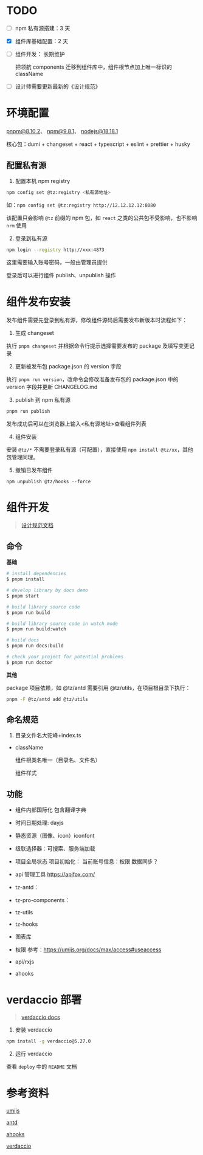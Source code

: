# TODO

- [ ] npm 私有源搭建：3 天
- [x] 组件库基础配置：2 天
- [ ] 组件开发： 长期维护

  把领航 components 迁移到组件库中，组件根节点加上唯一标识的 className

- [ ] 设计师需要更新最新的《设计规范》

# 环境配置

pnpm@8.10.2、 npm@9.8.1、 nodejs@18.18.1

核心包：dumi + changeset + react + typescript + eslint + prettier + husky

## 配置私有源

1. 配置本机 npm registry

```bash
npm config set @tz:registry <私有源地址>
```

如：`npm config set @tz:registry http://12.12.12.12:8080`

该配置只会影响 `@tz` 前缀的 npm 包，如 `react` 之类的公共包不受影响，也不影响 `nrm` 使用

2. 登录到私有源

```bash
npm login --registry http://xxx:4873
```

这里需要输入账号密码，一般由管理员提供

登录后可以进行组件 publish、unpublish 操作

# 组件发布安装

发布组件需要先登录到私有源，修改组件源码后需要发布新版本时流程如下：

1. 生成 changeset

执行 `pnpm changeset` 并根据命令行提示选择需要发布的 package 及填写变更记录

2. 更新被发布包 package.json 的 version 字段

执行 `pnpm run version`，改命令会修改准备发布包的 package.json 中的 version 字段并更新 CHANGELOG.md

3. publish 到 npm 私有源

```bash
pnpm run publish
```

发布成功后可以在浏览器上输入<私有源地址>查看组件列表

4. 组件安装

安装 `@tz/*` 不需要登录私有源（可配置），直接使用 `npm install @tz/xx`，其他包管理同理。

5. 撤销已发布组件

```
npm unpublish @tz/hooks --force
```

# 组件开发

> [设计规范文档](https://tensorsecurity.feishu.cn/wiki/wikcnD02TtGwbRYquSp6ClaPQHc)

## 命令

**基础**

```bash
# install dependencies
$ pnpm install

# develop library by docs demo
$ pnpm start

# build library source code
$ pnpm run build

# build library source code in watch mode
$ pnpm run build:watch

# build docs
$ pnpm run docs:build

# check your project for potential problems
$ pnpm run doctor
```

**其他**

package 项目依赖，如 @tz/antd 需要引用 @tz/utils，在项目根目录下执行：

```bash
pnpm -F @tz/antd add @tz/utils
```

## 命名规范

1. 目录文件名大驼峰+index.ts

- className

  组件根类名唯一（目录名、文件名）

  组件样式

## 功能

- 组件内部国际化
  包含翻译字典

- 时间日期处理: dayjs
- 静态资源（图像、icon）iconfont
- 级联选择器：可搜索、服务端加载
- 项目全局状态
  项目初始化：
  当前账号信息：权限
  数据同步？

- api 管理工具 https://apifox.com/
- tz-antd：
- tz-pro-components：
- tz-utils
- tz-hooks
- 图表库
- 权限
  参考：https://umijs.org/docs/max/access#useaccess

- api/rxjs
- ahooks

# verdaccio 部署

> [verdaccio docs](https://verdaccio.org/docs/setup-npm)

1. 安装 verdaccio

```bash
npm install -g verdaccio@5.27.0
```

2. 运行 verdaccio

查看 `deploy` 中的 `README` 文档

# 参考资料

[umijs](https://d.umijs.org/)

[antd](https://4x-ant-design.antgroup.com/components/overview-cn/)

[ahooks](https://github.com/alibaba/hooks)

[verdaccio](https://verdaccio.org/)
